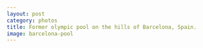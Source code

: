 ```yaml
---
layout: post
category: photos
title: Former olympic pool on the hills of Barcelona, Spain. 
image: barcelona-pool
---
```

